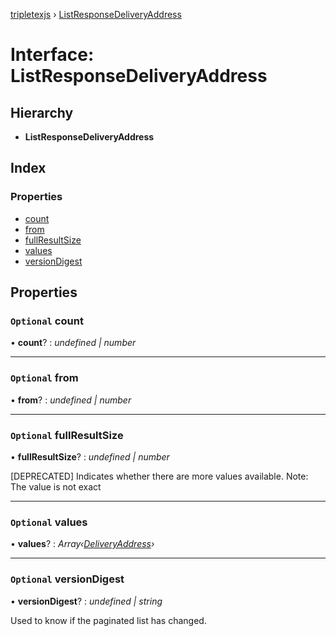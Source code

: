 [tripletexjs](../README.md) › [ListResponseDeliveryAddress](listresponsedeliveryaddress.md)

# Interface: ListResponseDeliveryAddress

## Hierarchy

* **ListResponseDeliveryAddress**

## Index

### Properties

* [count](listresponsedeliveryaddress.md#optional-count)
* [from](listresponsedeliveryaddress.md#optional-from)
* [fullResultSize](listresponsedeliveryaddress.md#optional-fullresultsize)
* [values](listresponsedeliveryaddress.md#optional-values)
* [versionDigest](listresponsedeliveryaddress.md#optional-versiondigest)

## Properties

### `Optional` count

• **count**? : *undefined | number*

___

### `Optional` from

• **from**? : *undefined | number*

___

### `Optional` fullResultSize

• **fullResultSize**? : *undefined | number*

[DEPRECATED] Indicates whether there are more values available. Note: The value is not exact

___

### `Optional` values

• **values**? : *Array‹[DeliveryAddress](deliveryaddress.md)›*

___

### `Optional` versionDigest

• **versionDigest**? : *undefined | string*

Used to know if the paginated list has changed.
